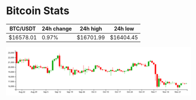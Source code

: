 # Bitcoin Stats

BTC/USDT|24h change|24h high|24h low|
|---|---|---|---|
|$16578.01|0.97%|$16701.99|$16404.45|

<img src="./chart.svg">
